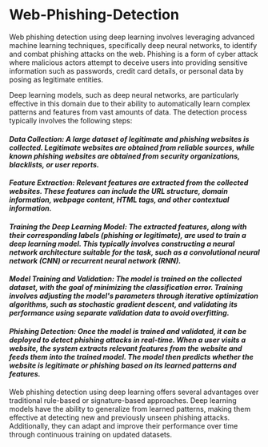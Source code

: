 # Web-Phishing-Detection

Web phishing detection using deep learning involves leveraging advanced machine learning techniques, specifically deep neural networks, to identify and combat phishing attacks on the web. Phishing is a form of cyber attack where malicious actors attempt to deceive users into providing sensitive information such as passwords, credit card details, or personal data by posing as legitimate entities.

Deep learning models, such as deep neural networks, are particularly effective in this domain due to their ability to automatically learn complex patterns and features from vast amounts of data. The detection process typically involves the following steps:

#### ***Data Collection: A large dataset of legitimate and phishing websites is collected. Legitimate websites are obtained from reliable sources, while known phishing websites are obtained from security organizations, blacklists, or user reports.***

#### ***Feature Extraction: Relevant features are extracted from the collected websites. These features can include the URL structure, domain information, webpage content, HTML tags, and other contextual information.***

#### ***Training the Deep Learning Model: The extracted features, along with their corresponding labels (phishing or legitimate), are used to train a deep learning model. This typically involves constructing a neural network architecture suitable for the task, such as a convolutional neural network (CNN) or recurrent neural network (RNN).***

#### ***Model Training and Validation: The model is trained on the collected dataset, with the goal of minimizing the classification error. Training involves adjusting the model's parameters through iterative optimization algorithms, such as stochastic gradient descent, and validating its performance using separate validation data to avoid overfitting.***

#### ***Phishing Detection: Once the model is trained and validated, it can be deployed to detect phishing attacks in real-time. When a user visits a website, the system extracts relevant features from the website and feeds them into the trained model. The model then predicts whether the website is legitimate or phishing based on its learned patterns and features.***

Web phishing detection using deep learning offers several advantages over traditional rule-based or signature-based approaches. Deep learning models have the ability to generalize from learned patterns, making them effective at detecting new and previously unseen phishing attacks. Additionally, they can adapt and improve their performance over time through continuous training on updated datasets.
